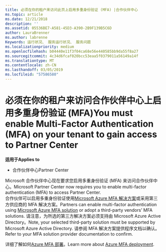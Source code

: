 ```yaml
---
title: 必须在你的租户来访问此页上启用多重身份验证 (MFA) |合作伙伴中心
ms.topic: article
ms.date: 12/21/2018
description: ''
ms.assetid: 05536BE7-A581-45D3-A390-2B9F139B5C6D
author: LauraBrenner
ms.author: labrenne
Keywords: 运行状况、 服务运行状况、 服务问题
ms.localizationpriority: medium
ms.openlocfilehash: b04440e11f3f04ca68e56e440585bb9da55f8a27
ms.sourcegitcommit: 4c34d6fcaf020bcc53eaa5f0379011a56149a14f
ms.translationtype: MT
ms.contentlocale: zh-CN
ms.lasthandoff: 03/05/2019
ms.locfileid: "57586580"
---
```

# <a name="you-must-enable-multi-factor-authentication-mfa-on-your-tenant-to-gain-access-to-partner-center"></a><span data-ttu-id="f4fb0-103">必须在你的租户来访问合作伙伴中心上启用多重身份验证 (MFA)</span><span class="sxs-lookup"><span data-stu-id="f4fb0-103">You must enable Multi-Factor Authentication (MFA) on your tenant to gain access to Partner Center</span></span>

<span data-ttu-id="f4fb0-104">**适用于**</span><span class="sxs-lookup"><span data-stu-id="f4fb0-104">**Applies to**</span></span>

- <span data-ttu-id="f4fb0-105">合作伙伴中心</span><span class="sxs-lookup"><span data-stu-id="f4fb0-105">Partner Center</span></span>


<span data-ttu-id="f4fb0-106">Microsoft 合作伙伴中心现在要求您启用多重身份验证 (MFA) 来访问合作伙伴中心。</span><span class="sxs-lookup"><span data-stu-id="f4fb0-106">Microsoft Partner Center now requires you to enable multi-factor authentication (MFA) to access Partner Center.</span></span>  
<span data-ttu-id="f4fb0-107">合作伙伴可以启用多重身份验证使用[Microsoft Azure MFA 解决方案](https://docs.microsoft.com/en-us/azure/active-directory/authentication/concept-mfa-howitworks)或采用第三方供应商的 MFA 解决方案。</span><span class="sxs-lookup"><span data-stu-id="f4fb0-107">Partners can enable multi-factor authentication using [Microsoft Azure MFA solution](https://docs.microsoft.com/en-us/azure/active-directory/authentication/concept-mfa-howitworks) or adopt a third-party vendors’ MFA solutions.</span></span> <span data-ttu-id="f4fb0-108">请注意，为所选的第三方解决方案必须支持由 Microsoft Azure Active Directory。</span><span class="sxs-lookup"><span data-stu-id="f4fb0-108">Note, your selected third-party solution must be supported by Microsoft Azure Active Directory.</span></span> <span data-ttu-id="f4fb0-109">请参阅 MFA 解决方案提供程序文档以确认。</span><span class="sxs-lookup"><span data-stu-id="f4fb0-109">Refer to your MFA solution provider documentation to confirm.</span></span> 

<span data-ttu-id="f4fb0-110">详细了解如何[Azure MFA 部署](https://docs.microsoft.com/en-us/azure/active-directory/authentication/howto-mfa-getstarted)。</span><span class="sxs-lookup"><span data-stu-id="f4fb0-110">Learn more about [Azure MFA deployment](https://docs.microsoft.com/en-us/azure/active-directory/authentication/howto-mfa-getstarted).</span></span> 
 
